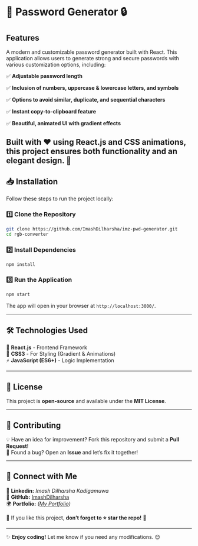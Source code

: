 # 🔑 Password Generator 🔒

## Features

A modern and customizable password generator built with React. This application allows users to generate strong and secure passwords with various customization options, including:

✅ **Adjustable password length**

✅ **Inclusion of numbers, uppercase & lowercase letters, and symbols**

✅ **Options to avoid similar, duplicate, and sequential characters**

✅ **Instant copy-to-clipboard feature**

✅ **Beautiful, animated UI with gradient effects**


## Built with ❤️ using React.js and CSS animations, this project ensures both functionality and an elegant design. 🚀

## 📥 Installation
Follow these steps to run the project locally:

### 1️⃣ Clone the Repository
```sh
git clone https://github.com/ImashDilharsha/imz-pwd-generator.git
cd rgb-converter
```

### 2️⃣ Install Dependencies
```sh
npm install
```

### 3️⃣ Run the Application
```sh
npm start
```
The app will open in your browser at `http://localhost:3000/`.

---

## 🛠️ Technologies Used
🚀 **React.js** - Frontend Framework  
🎨 **CSS3** - For Styling (Gradient & Animations)  
⚡ **JavaScript (ES6+)** - Logic Implementation  

---

## 📜 License
This project is **open-source** and available under the **MIT License**.

---

## 🤝 Contributing
💡 Have an idea for improvement? Fork this repository and submit a **Pull Request**!  
🔧 Found a bug? Open an **Issue** and let’s fix it together!  

---

## 📩 Connect with Me
📧 **Linkedin:** _Imash Dilharsha Kadigamuwa_  
🔗 **GitHub:** [ImashDilharsha](https://github.com/ImashDilharsha)  
🌍 **Portfolio:** _([My Portfolio](https://imashdilharsha.github.io/Portfolio/))_  

💙 If you like this project, **don’t forget to ⭐ star the repo!** 🚀  

---

✨ **Enjoy coding!** Let me know if you need any modifications. 😊
